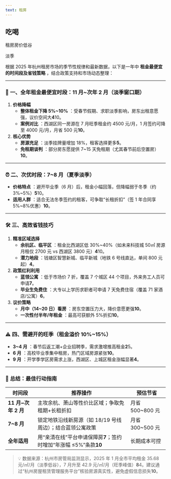 ```yaml
---
text: 租房
---
```


## 吃喝

租房房价低谷

淡季

根据 2025 年杭州租房市场的季节性规律和最新数据，以下是一年中 **租金最便宜的时间段及省钱策略** ，结合政策支持和市场动态整理：

---

### 📅 **一、全年租金最便宜时段：11 月~次年 2 月（淡季窗口期）**

1. **价格降幅**
    - **整体租金下降 5%~10%** ：受春节假期、求职淡季影响，房东出租意愿强，议价空间大**4**10。
    - **案例对比** ：西湖区同一房源在 7 月旺季租金约 4500 元/月，1 月签约可降至 4000 元/月，月省 500 元**10**。
2. **核心优势**
    - **房源充足** ：淡季挂牌量增加 18%，租客选择更多**5**。
    - **免租期谈判** ：部分房东愿提供 7~15 天免租期（尤其春节前后空置房）**10**。

---

### ⏰ **二、次优时段：7~8 月（夏季淡季）**

-   **价格特点** ：避开毕业季（6 月）后，租金小幅回落，但降幅弱于冬季（约 3%~5%）**5**10。
-   **适用人群** ：适合无法冬季签约的租客，可争取“长租折扣”（签 1 年合同享 5%~8%优惠）**10**。

---

### 🛠️ **三、高效省钱技巧**

1. **精准区域选择**
    - **余杭区、临平区** ：租金比西湖区低 30%~40%（如未来科技城 50㎡ 房源月租仅 2700 元 vs 西湖区 3800 元）**4**10。
    - **潜力地段** ：钱塘区智慧新城、临平新城（地铁 6 号线直达，单间 800 元起）**4**。
2. **政策红利利用**
    - **蓝领公寓** ：低于市场价 7 折，覆盖 7 个城区 44 个项目，外来务工人员可申请**7**。
    - **毕业生免费住** ：大专以上学历求职者可申请 7 天免费住宿（覆盖 71 家酒店/公寓）**6**。
3. **议价策略**
    - **月中（14~20 日）看房** ：房东空置压力大，降价意愿更强**10**。
    - **一次性付半年/年租金** ：最高可获额外 5%折扣**10**。

---

### ⚠️ **四、需避开的旺季（租金溢价 10%~15%）**

-   **3~4 月** ：春节后返工潮+企业招聘季，需求激增推高租金**2**5。
-   **6 月** ：高校毕业季集中租房，热门区域房源紧张**10**。
-   **9 月** ：开学季学区房需求上涨，西湖区、上城区租金涨幅显著**4**。

---

### 💎 **总结：最佳行动指南**

| **时间段**          | **推荐操作**                                                      | **预估节省**    |
| ------------------- | ----------------------------------------------------------------- | --------------- |
| **11 月~次年 2 月** | 主攻余杭、萧山等性价比区域；争取免租期+长租折扣                   | 月省 500~800 元 |
| **7~8 月**          | 锁定地铁沿线新房源（如 18/19 号线周边）；结合蓝领公寓政策         | 月省 300~500 元 |
| **全年适用**        | 用“亲清在线”平台申请保障房**7**；签约时增加“年涨幅 ≤5%”条款**10** | 长期成本可控    |

> 💡 数据来源：杭州市房管局监测显示，2025 年 1 月全市平均租金 35.68 元/㎡/月（淡季低谷），7 月升至 42.9 元/㎡/月（旺季峰值）**8**4。建议通过“杭州房屋租赁管理服务平台”核验房源真实性，避免虚假信息损失**10**。
